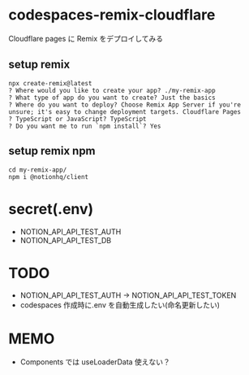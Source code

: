 # codespaces-remix-cloudflare

Cloudflare pages に Remix をデプロイしてみる

## setup remix

```
npx create-remix@latest
? Where would you like to create your app? ./my-remix-app
? What type of app do you want to create? Just the basics
? Where do you want to deploy? Choose Remix App Server if you're unsure; it's easy to change deployment targets. Cloudflare Pages
? TypeScript or JavaScript? TypeScript
? Do you want me to run `npm install`? Yes
```

## setup remix npm

```
cd my-remix-app/
npm i @notionhq/client
```

# secret(.env)

- NOTION_API_API_TEST_AUTH
- NOTION_API_API_TEST_DB

# TODO

- NOTION_API_API_TEST_AUTH -> NOTION_API_API_TEST_TOKEN
- codespaces 作成時に.env を自動生成したい(命名更新したい)

# MEMO

- Components では useLoaderData 使えない？
